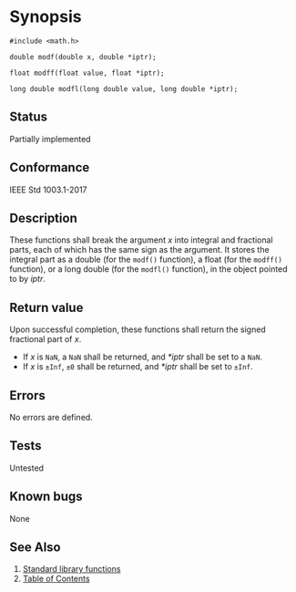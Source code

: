 # Synopsis

`#include <math.h>`

`double modf(double x, double *iptr);`

`float modff(float value, float *iptr);`

`long double modfl(long double value, long double *iptr);`

## Status

Partially implemented

## Conformance

IEEE Std 1003.1-2017

## Description

These functions shall break the argument _x_ into integral and fractional parts, each of which has the same sign as the
argument. It stores the integral part as a double (for the `modf()` function), a float (for the `modff()` function), or
a long double (for the `modfl()` function), in the object pointed to by _iptr_.

## Return value

Upon successful completion, these functions shall return the signed fractional part of _x_.

* If _x_ is `NaN`, a `NaN` shall be returned, and _*iptr_ shall be set to a `NaN`.
* If _x_ is `±Inf`, `±0` shall be returned, and _*iptr_ shall be set to `±Inf`.

## Errors

No errors are defined.

## Tests

Untested

## Known bugs

None

## See Also

1. [Standard library functions](../README.md)
2. [Table of Contents](../../../README.md)
